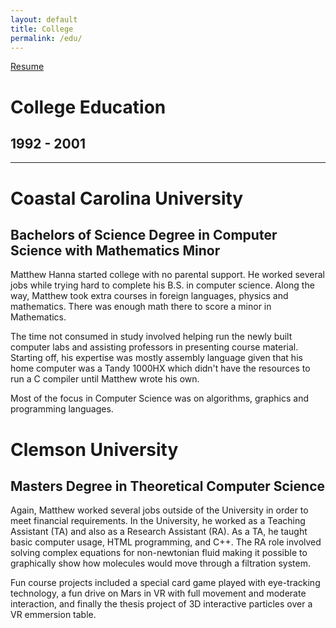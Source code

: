 ```yaml
---
layout: default
title: College
permalink: /edu/
---
```

<a class="github-fork-ribbon no-tufte-underline" href="../index.html" title="Resume">Resume</a>
# College Education
## 1992 - 2001
------

# Coastal Carolina University
## Bachelors of Science Degree in Computer Science with Mathematics Minor

Matthew Hanna started college with no parental support. He worked several jobs while trying hard to complete his B.S. in computer science. Along the way, Matthew took extra courses in foreign languages, physics and mathematics. There was enough math there to score a minor in Mathematics.

The time not consumed in study involved helping run the newly built computer labs and assisting professors in presenting course material. Starting off, his expertise was mostly assembly language given that his home computer was a Tandy 1000HX which didn't have the resources to run a C compiler until Matthew wrote his own.

Most of the focus in Computer Science was on algorithms, graphics and programming languages.

# Clemson University
## Masters Degree in Theoretical Computer Science

Again, Matthew worked several jobs outside of the University in order to meet financial requirements. In the University, he worked as a Teaching Assistant (TA) and also as a Research Assistant (RA). As a TA, he taught basic computer usage, HTML programming, and C++. The RA role involved solving complex equations for non-newtonian fluid making it possible to graphically show how molecules would move through a filtration system.

Fun course projects included a special card game played with eye-tracking technology, a fun drive on Mars in VR with full movement and moderate interaction, and finally the thesis project of 3D interactive particles over a VR emmersion table.